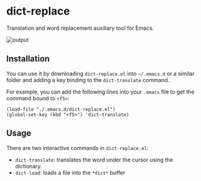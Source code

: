# dict-replace
Translation and word replacement auxiliary tool for Emacs.

![output](https://cloud.githubusercontent.com/assets/5337877/16708704/c135c06e-45fc-11e6-9f96-9b60e3d938c7.gif)

## Installation

You can use it by downloading `dict-replace.el` into `~/.emacs.d` or a similar folder and adding a key binding to the `dict-translate` command.

For example, you can add the following lines into your `.emacs` file to get the command bound to `<f5>`:
```
(load-file "./.emacs.d/dict-replace.el")
(global-set-key (kbd "<f5>") 'dict-translate)
```

## Usage

There are two interactive commands in `dict-replace.el`:

 * `dict-translate`: translates the word under the cursor using the dictionary.
 * `dict-load`: loads a file into the `*dict*` buffer
